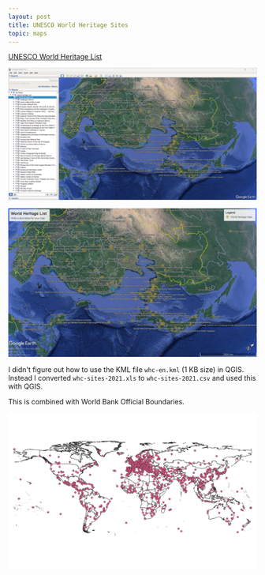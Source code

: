 ```yaml
---
layout: post
title: UNESCO World Heritage Sites
topic: maps
---
```


[UNESCO World Heritage List](https://whc.unesco.org/en/list)

![UNESCO World Heritage List kmz on Google Earth Pro](/images/UNESCO/WHC-Google-Earth-Pro-Screenshot.png)

![UNESCO World Heritage List kmz on Google Earth Pro](/images/UNESCO/WHC-Google-Earth-Pro.png)

I didn't figure out how to use the KML file `whc-en.kml` (1 KB size) in QGIS. Instead I converted `whc-sites-2021.xls` to `whc-sites-2021.csv` and used this with QGIS.

This is combined with World Bank Official Boundaries.

![UNESCO World Heritage List](/images/UNESCO/whc-sites-2021.png)